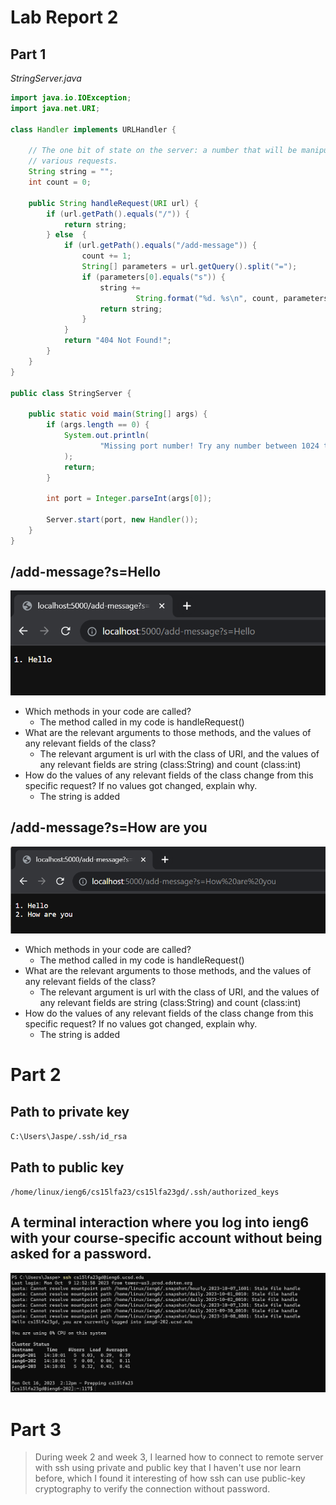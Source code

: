 # Lab Report 2
## Part 1
*StringServer.java*
```java
import java.io.IOException;
import java.net.URI;

class Handler implements URLHandler {

    // The one bit of state on the server: a number that will be manipulated by
    // various requests.
    String string = "";
    int count = 0;

    public String handleRequest(URI url) {
        if (url.getPath().equals("/")) {
            return string;
        } else  {
            if (url.getPath().equals("/add-message")) {
                count += 1;
                String[] parameters = url.getQuery().split("=");
                if (parameters[0].equals("s")) {
                    string +=
                            String.format("%d. %s\n", count, parameters[1]);
                    return string;
                }
            }
            return "404 Not Found!";
        }
    }
}

public class StringServer {

    public static void main(String[] args) {
        if (args.length == 0) {
            System.out.println(
                    "Missing port number! Try any number between 1024 to 49151"
            );
            return;
        }

        int port = Integer.parseInt(args[0]);

        Server.start(port, new Handler());
    }
}
```
## /add-message?s=Hello
![Hello](/lab2/hello.png)
- Which methods in your code are called?
  - The method called in my code is handleRequest()
- What are the relevant arguments to those methods, and the values of any relevant fields of the class?
  - The relevant argument is url with the class of URI, and the values of any relevant fields are string (class:String) and count (class:int)
- How do the values of any relevant fields of the class change from this specific request? If no values got changed, explain why.
  - The string is added 


## /add-message?s=How are you
![How are you](/lab2/how_are_you.png)
- Which methods in your code are called?
  - The method called in my code is handleRequest()
- What are the relevant arguments to those methods, and the values of any relevant fields of the class?
  - The relevant argument is url with the class of URI, and the values of any relevant fields are string (class:String) and count (class:int)
- How do the values of any relevant fields of the class change from this specific request? If no values got changed, explain why.
  - The string is added

# Part 2
## Path to private key
`C:\Users\Jaspe/.ssh/id_rsa`

## Path to public key
`/home/linux/ieng6/cs15lfa23/cs15lfa23gd/.ssh/authorized_keys`

## A terminal interaction where you log into ieng6 with your course-specific account without being asked for a password.
![interation image](/lab2/part2-terminal-screenshot.png)

# Part 3
> During week 2 and week 3, I learned how to connect to remote server with ssh using private and public key that I haven't use nor learn before, which I found it interesting of how ssh can use public-key cryptography to verify the connection without password. 